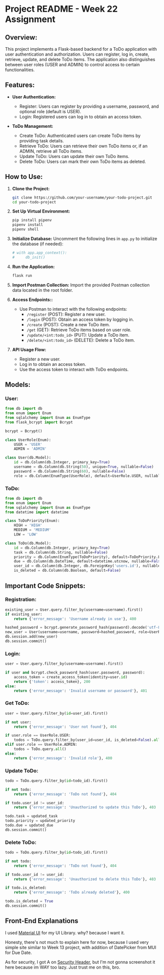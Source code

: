 # Project README - Week 22 Assignment

## Overview:

This project implements a Flask-based backend for a ToDo application with user authentication and authorization. Users can register, log in, create, retrieve, update, and delete ToDo items. The application also distinguishes between user roles (USER and ADMIN) to control access to certain functionalities.

## Features:

- **User Authentication:**
  
  - Register: Users can register by providing a username, password, and optional role (default is USER).
  - Login: Registered users can log in to obtain an access token.

- **ToDo Management:**
  
  - Create ToDo: Authenticated users can create ToDo items by providing task details.
  - Retrieve ToDo: Users can retrieve their own ToDo items or, if an ADMIN, retrieve all ToDo items.
  - Update ToDo: Users can update their own ToDo items.
  - Delete ToDo: Users can mark their own ToDo items as deleted.

## How to Use:

1. **Clone the Project:**
   
   ```bash
   git clone https://github.com/your-username/your-todo-project.git
   cd your-todo-project
   ```

2. **Set Up Virtual Environment:**
   
   ```bash
   pip install pipenv
   pipenv install
   pipenv shell
   ```

3. **Initialize Database:**
   Uncomment the following lines in `app.py` to initialize the database (if needed):
   
   ```python
   # with app.app_context():
   #     db_init()
   ```

4. **Run the Application:**
   
   ```bash
   flask run
   ```

5. **Import Postman Collection:**
   Import the provided Postman collection data located in the root folder.

6. **Access Endpoints::**
   
   - Use Postman to interact with the following endpoints:
     - `/register` (POST): Register a new user.
     - `/login` (POST): Obtain an access token by logging in.
     - `/create` (POST): Create a new ToDo item.
     - `/get` (GET): Retrieve ToDo items based on user role.
     - `/update/<int:todo_id>` (PUT): Update a ToDo item.
     - `/delete/<int:todo_id>` (DELETE): Delete a ToDo item.

7. **API Usage Flow:**
   
   - Register a new user.
   - Log in to obtain an access token.
   - Use the access token to interact with ToDo endpoints.

## Models:

### User:

```python
from db import db
from enum import Enum
from sqlalchemy import Enum as EnumType
from flask_bcrypt import Bcrypt

bcrypt = Bcrypt()

class UserRole(Enum):
    USER = 'USER'
    ADMIN = 'ADMIN'

class User(db.Model):
    id = db.Column(db.Integer, primary_key=True)
    username = db.Column(db.String(50), unique=True, nullable=False)
    password = db.Column(db.String(60), nullable=False)
    role = db.Column(EnumType(UserRole), default=UserRole.USER, nullable=False)
```

### ToDo:

```python
from db import db
from enum import Enum
from sqlalchemy import Enum as EnumType
from datetime import datetime

class ToDoPriority(Enum):
    HIGH = 'HIGH'
    MEDIUM = 'MEDIUM'
    LOW = 'LOW'

class ToDo(db.Model):
    id = db.Column(db.Integer, primary_key=True)
    task = db.Column(db.String, nullable=False)
    priority = db.Column(EnumType(ToDoPriority), default=ToDoPriority.LOW, nullable=False)
    due = db.Column(db.DateTime, default=datetime.utcnow, nullable=False)
    user_id = db.Column(db.Integer, db.ForeignKey('users.id'), nullable=False)
    is_deleted = db.Column(db.Boolean, default=False)
```

## Important Code Snippets:

### Registration:

```python
existing_user = User.query.filter_by(username=username).first()
if existing_user:
    return {'error_message': 'Username already in use'}, 400

hashed_password = bcrypt.generate_password_hash(password).decode('utf-8')
new_user = User(username=username, password=hashed_password, role=UserRole[role])
db.session.add(new_user)
db.session.commit()
```

### Login:

```python
user = User.query.filter_by(username=username).first()

if user and bcrypt.check_password_hash(user.password, password):
    access_token = create_access_token(identity=user.id)
    return {'token': access_token}, 200
else:
    return {'error_message': 'Invalid username or password'}, 401
```

### Get ToDo:

```python
user = User.query.filter_by(id=user_id).first()

if not user:
    return {'error_message': 'User not found'}, 404

if user.role == UserRole.USER:
    todos = ToDo.query.filter_by(user_id=user_id, is_deleted=False).all()
elif user.role == UserRole.ADMIN:
    todos = ToDo.query.all()
else:
    return {'error_message': 'Invalid role'}, 400
```

### Update ToDo:

```python
todo = ToDo.query.filter_by(id=todo_id).first()

if not todo:
    return {'error_message': 'ToDo not found'}, 404

if todo.user_id != user_id:
    return {'error_message': 'Unauthorized to update this ToDo'}, 403

todo.task = updated_task
todo.priority = updated_priority
todo.due = updated_due
db.session.commit()
```

### Delete ToDo:

```python
todo = ToDo.query.filter_by(id=todo_id).first()

if not todo:
    return {'error_message': 'ToDo not found'}, 404

if todo.user_id != user_id:
    return {'error_message': 'Unauthorized to delete this ToDo'}, 403

if todo.is_deleted:
    return {'error_message': 'ToDo already deleted'}, 400

todo.is_deleted = True
db.session.commit()
```

## Front-End Explanations

I used [Material UI](https://mui.com) for my UI Library. why? because I want it.

Honesty, there's not much to explain here for now, because I used very simple site similar to Week 13 project, with addition of DatePicker from MUI for Due Date.

As for security, I got A on [Security Header](https://securityheaders.com), but I'm not gonna screenshot it here because im WAY too lazy. Just trust me on this, bro.
